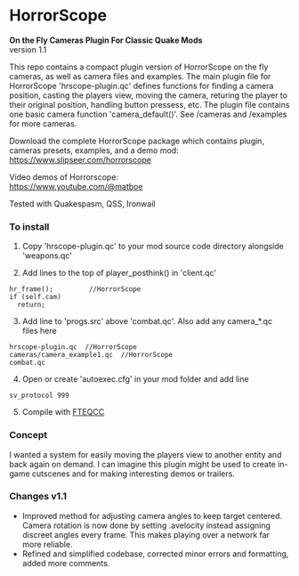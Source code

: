 # HorrorScope 
**On the Fly Cameras Plugin For Classic Quake Mods**  
version 1.1


This repo contains a compact plugin version of HorrorScope on the fly cameras, as well as camera files and examples.
The main plugin file for HorrorScope 'hrscope-plugin.qc' defines functions for finding a camera position, casting 
the players view, moving the camera, returing the player to their original position, handling button pressess, etc. 
The plugin file contains one basic camera function 'camera_default()'.  See /cameras and /examples for more cameras.

Download the complete HorrorScope package which contains plugin, cameras presets, examples, and a demo mod:  
https://www.slipseer.com/horrorscope

Video demos of Horrorscope:  
https://www.youtube.com/@matboe
    
Tested with Quakespasm, QSS, Ironwail



### To install
1. Copy 'hrscope-plugin.qc' to your mod source code directory alongside 'weapons.qc'

2. Add lines to the top of player_posthink() in 'client.qc'
```
hr_frame();    		//HorrorScope	 
if (self.cam)
  return;
```

3. Add line to 'progs.src' above 'combat.qc'.  Also add any camera_*.qc files here
```
hrscope-plugin.qc  //HorrorScope
cameras/camera_example1.qc  //HorrorScope
combat.qc  
```

4. Open or create 'autoexec.cfg' in your mod folder and add line  
```
sv_protocol 999
```

5. Compile with [FTEQCC](https://fte.triptohell.info/downloads)


### Concept
I wanted a system for easily moving the players view to another entity and back again on demand.
I can imagine this plugin might be used to create in-game cutscenes and for making interesting demos or trailers.


### Changes v1.1
* Improved method for adjusting camera angles to keep target centered.  Camera rotation is now done by setting .avelocity
  instead assigning discreet angles every frame.  This makes playing over a network far more reliable.
* Refined and simplified codebase, corrected minor errors and formatting, added more comments.
